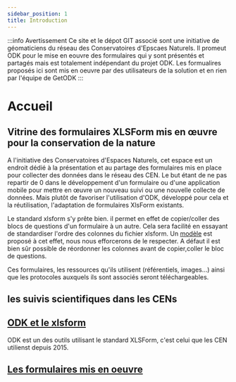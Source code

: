 ```yaml
---
sidebar_position: 1
title: Introduction
---
```

:::info Avertissement
Ce site et le dépot GIT associé sont une initiative de géomaticiens du réseau des Conservatoires d'Epscaes Naturels.
Il promeut ODK pour le mise en eouvre des formulaires qui y sont présentés et partagés mais est totalement indépendant du projet ODK.
Les formualires proposés ici sont mis en oeuvre par des utilisateurs de la solution et en rien par l'équipe de GetODK
:::
# Accueil

## Vitrine des formulaires XLSForm mis en œuvre pour la conservation de la nature

A l'initiative des Conservatoires d'Espaces Naturels, cet espace est un endroit dédié à la présentation et au partage des formulaires mis en place pour collecter des données dans le réseau des CEN.
Le but étant de ne pas repartir de 0 dans le développement d'un formulaire ou d'une application mobile pour mettre en œuvre un nouveau suivi ou une nouvelle collecte de données.
Mais plutôt de favoriser l'utilisation d'ODK, développé pour cela et la réutilisation, l'adaptation de formulaires XlsForm existants.

Le standard xlsform s'y prête bien. il permet en effet de copier/coller des blocs de questions d'un formulaire à un autre. Cela sera facilité en essayant de standardiser l'ordre des colonnes du fichier xlsform. Un [modèle](template_xlsform.xlsx) est proposé à cet effet, nous nous efforcerons de le respecter. A défaut il est bien sûr possible de réordonner les colonnes avant de copier,coller le bloc de questions.

Ces formulaires, les ressources qu'ils utilisent (référentiels, images...) ainsi que les protocoles auxquels ils sont associés seront téléchargeables.

## les suivis scientifiques dans les CENs

## [ODK et le xlsform](./odk.md)
ODK est un des outils utilisant le standard XLSForm, c'est celui que les CEN utilienst depuis 2015.

## [Les formulaires mis en oeuvre](./category/les-formulaires)
